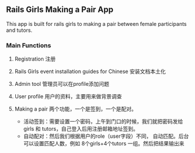 ## Rails Girls Making a Pair App

This app is built for rails girls to making a pair between female participants and tutors.

### Main Functions

1. Registration  注册
2. Rails Girls event installation guides for Chinese  安装文档本土化
3. Admin tool  管理员可以在profile添加问题
4. User profile 用户的资料，主要用来做背景调查
5. Making a pair  两个功能，一个是签到，一个是配对。

	* 活动签到：需要设置一个密码，上午到门口的时候，我们就把密码发给girls 和 tutors，自己登入后用注册邮箱地址签到。
	* 自动配对：然后我们根据用户的role（user字段）不同， 自动匹配。后台可以设置匹配人数，例如 8个girls+4个tutors  一组。然后把结果输出来

